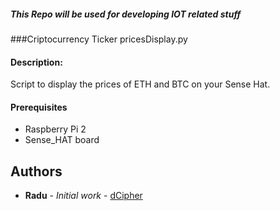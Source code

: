 ##### This Repo will be used for developing IOT related stuff

###Criptocurrency Ticker 
pricesDisplay.py 
#### Description:
Script to display the prices of ETH and BTC on your Sense Hat.<br />

#### Prerequisites

 - Raspberry Pi 2 <br />
 - Sense_HAT board<br />

## Authors
* **Radu** - *Initial work* - [dCipher](https://github.com/dCipherDev)


